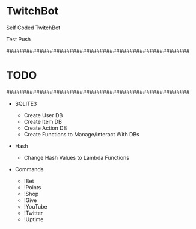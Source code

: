 # TwitchBot
Self Coded TwitchBot

Test Push

#######################################################
#    TODO
#######################################################

* SQLITE3
	* Create User DB
	* Create Item DB
	* Create Action DB
	* Create Functions to Manage/Interact With DBs
	
* Hash
	* Change Hash Values to Lambda Functions
	
* Commands
	* !Bet
	* !Points
	* !Shop
	* !Give
	* !YouTube
	* !Twitter
	* !Uptime